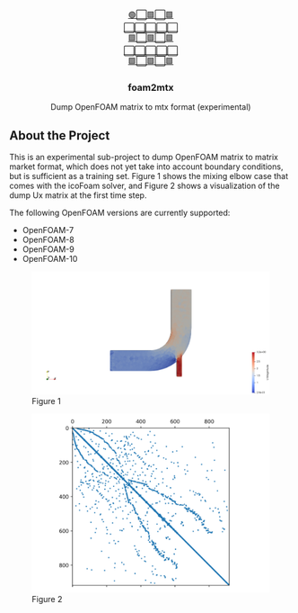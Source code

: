 <div align="center">
  <a href="https://github.com/iydon/foam2mtx">
    🟢⬜🟩⬜🟩<br />
    ⬜⬜⬜⬜⬜<br />
    🟩⬜🟩⬜🟩<br />
    ⬜⬜⬜⬜⬜<br />
    🟩⬜🟩⬜🟩<br />
  </a>

  <h3 align="center">foam2mtx</h3>

  <p align="center">
    Dump OpenFOAM matrix to mtx format (experimental)
  </p>
</div>



## About the Project

This is an experimental sub-project to dump OpenFOAM matrix to matrix market format, which does not yet take into account boundary conditions, but is sufficient as a training set. Figure 1 shows the mixing elbow case that comes with the icoFoam solver, and Figure 2 shows a visualization of the dump Ux matrix at the first time step.

The following OpenFOAM versions are currently supported:

- OpenFOAM-7
- OpenFOAM-8
- OpenFOAM-9
- OpenFOAM-10

<figure>
  <img src="test/elbow.out/img/paraview.png">
  <figcaption>Figure 1<figcaption>
</figure>

<figure>
  <img src="test/elbow.out/spy/Ux+0.png">
  <figcaption>Figure 2<figcaption>
</figure>
